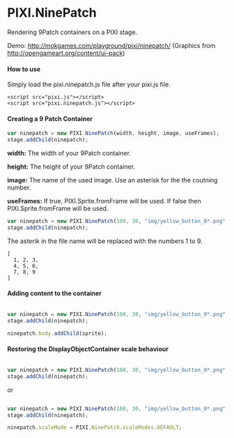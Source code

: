 PIXI.NinePatch
================

Rendering 9Patch containers on a PIXI stage.

Demo: http://mokgames.com/playground/pixi/ninepatch/ (Graphics from http://opengameart.org/content/ui-pack)

#### How to use ####
Simply load the pixi.ninepatch.js file after your pixi.js file.
```
<script src="pixi.js"></script>
<script src="pixi.ninepatch.js"></script>
```

#### Creating a 9 Patch Container ####
```javascript
var ninepatch = new PIXI.NinePatch(width, height, image, useFrames);
stage.addChild(ninepatch);
```

__width:__ The width of your 9Patch container.

__height:__ The height of your 9Patch container.

__image:__ The name of the used image. Use an asterisk for the the coutning number.

__useFrames:__ If true, PIXI.Sprite.fromFrame will be used. If false then PIXI.Sprite.fromFrame will be used.

```javascript
var ninepatch = new PIXI.NinePatch(100, 30, "img/yellow_button_0*.png", false);
stage.addChild(ninepatch);
```

The asterik in the file name will be replaced with the numbers 1 to 9.

```
[ 
  1, 2, 3,
  4, 5, 6,
  7, 8, 9
]
```

#### Adding content to the container ####

```javascript

var ninepatch = new PIXI.NinePatch(100, 30, "img/yellow_button_0*.png", false);
stage.addChild(ninepatch);

ninepatch.body.addChild(sprite);
```


#### Restoring the DisplayObjectContainer scale behaviour ####

```javascript

var ninepatch = new PIXI.NinePatch(100, 30, "img/yellow_button_0*.png", false, PIXI.NinePatch.scaleModes.DEFAULT);
stage.addChild(ninepatch);
```

or

```javascript

var ninepatch = new PIXI.NinePatch(100, 30, "img/yellow_button_0*.png", false);
stage.addChild(ninepatch);

ninepatch.scaleMode = PIXI.NinePatch.scaleModes.DEFAULT;
```
